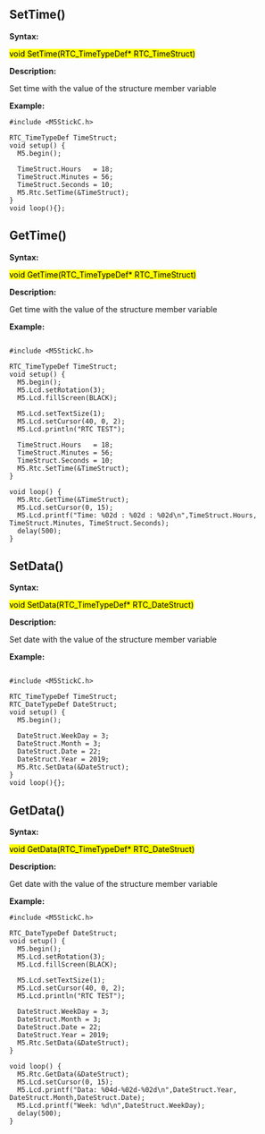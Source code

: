 ## SetTime()

**Syntax:**

<mark>void SetTime(RTC_TimeTypeDef* RTC_TimeStruct)</mark>

**Description:**

Set time with the value of the structure member variable

**Example:**

```arduino
#include <M5StickC.h>

RTC_TimeTypeDef TimeStruct;
void setup() {
  M5.begin();
  
  TimeStruct.Hours   = 18;
  TimeStruct.Minutes = 56;
  TimeStruct.Seconds = 10;
  M5.Rtc.SetTime(&TimeStruct);
}
void loop(){};
```


## GetTime()

**Syntax:**

<mark>void GetTime(RTC_TimeTypeDef* RTC_TimeStruct)</mark>

**Description:**

Get time with the value of the structure member variable

**Example:**

```arduino

#include <M5StickC.h>

RTC_TimeTypeDef TimeStruct;
void setup() {
  M5.begin();
  M5.Lcd.setRotation(3);
  M5.Lcd.fillScreen(BLACK);
  
  M5.Lcd.setTextSize(1);
  M5.Lcd.setCursor(40, 0, 2);
  M5.Lcd.println("RTC TEST");
  
  TimeStruct.Hours   = 18;
  TimeStruct.Minutes = 56;
  TimeStruct.Seconds = 10;
  M5.Rtc.SetTime(&TimeStruct);
}

void loop() {
  M5.Rtc.GetTime(&TimeStruct);
  M5.Lcd.setCursor(0, 15);
  M5.Lcd.printf("Time: %02d : %02d : %02d\n",TimeStruct.Hours, TimeStruct.Minutes, TimeStruct.Seconds);
  delay(500);
}
```

## SetData()

**Syntax:**

<mark>void SetData(RTC_TimeTypeDef* RTC_DateStruct)</mark>

**Description:**

Set date with the value of the structure member variable

**Example:**

```arduino

#include <M5StickC.h>

RTC_TimeTypeDef TimeStruct;
RTC_DateTypeDef DateStruct;
void setup() {
  M5.begin();

  DateStruct.WeekDay = 3;
  DateStruct.Month = 3;
  DateStruct.Date = 22;
  DateStruct.Year = 2019;
  M5.Rtc.SetData(&DateStruct);
}
void loop(){};

```


## GetData()

**Syntax:**

<mark>void GetData(RTC_TimeTypeDef* RTC_DateStruct)</mark>

**Description:**

Get date with the value of the structure member variable

**Example:**

```arduino
#include <M5StickC.h>

RTC_DateTypeDef DateStruct;
void setup() {
  M5.begin();
  M5.Lcd.setRotation(3);
  M5.Lcd.fillScreen(BLACK);
  
  M5.Lcd.setTextSize(1);
  M5.Lcd.setCursor(40, 0, 2);
  M5.Lcd.println("RTC TEST");
  
  DateStruct.WeekDay = 3;
  DateStruct.Month = 3;
  DateStruct.Date = 22;
  DateStruct.Year = 2019;
  M5.Rtc.SetData(&DateStruct);
}

void loop() {
  M5.Rtc.GetData(&DateStruct);
  M5.Lcd.setCursor(0, 15);
  M5.Lcd.printf("Data: %04d-%02d-%02d\n",DateStruct.Year, DateStruct.Month,DateStruct.Date);
  M5.Lcd.printf("Week: %d\n",DateStruct.WeekDay);
  delay(500);
}